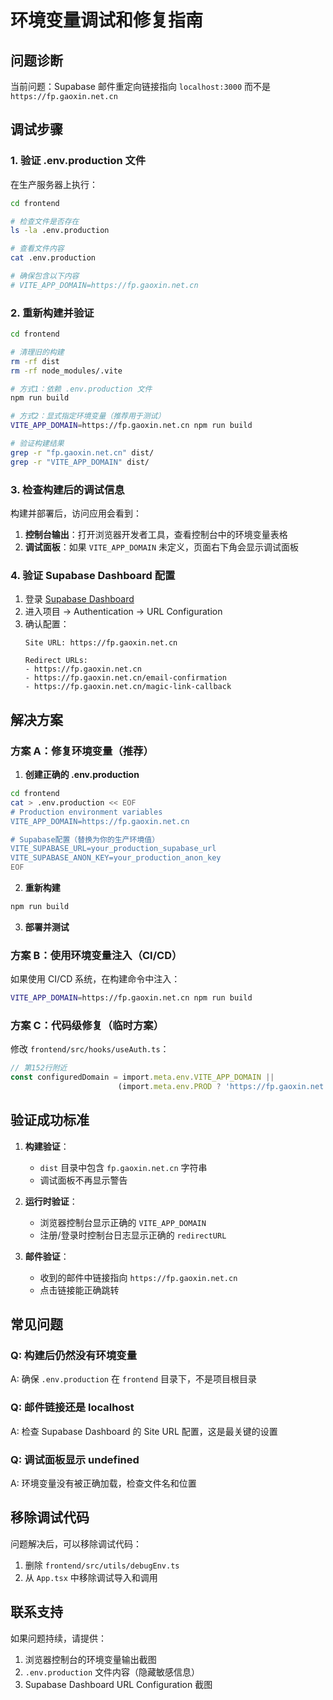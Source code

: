 # 环境变量调试和修复指南

## 问题诊断

当前问题：Supabase 邮件重定向链接指向 `localhost:3000` 而不是 `https://fp.gaoxin.net.cn`

## 调试步骤

### 1. 验证 .env.production 文件

在生产服务器上执行：
```bash
cd frontend

# 检查文件是否存在
ls -la .env.production

# 查看文件内容
cat .env.production

# 确保包含以下内容
# VITE_APP_DOMAIN=https://fp.gaoxin.net.cn
```

### 2. 重新构建并验证

```bash
cd frontend

# 清理旧的构建
rm -rf dist
rm -rf node_modules/.vite

# 方式1：依赖 .env.production 文件
npm run build

# 方式2：显式指定环境变量（推荐用于测试）
VITE_APP_DOMAIN=https://fp.gaoxin.net.cn npm run build

# 验证构建结果
grep -r "fp.gaoxin.net.cn" dist/
grep -r "VITE_APP_DOMAIN" dist/
```

### 3. 检查构建后的调试信息

构建并部署后，访问应用会看到：
1. **控制台输出**：打开浏览器开发者工具，查看控制台中的环境变量表格
2. **调试面板**：如果 `VITE_APP_DOMAIN` 未定义，页面右下角会显示调试面板

### 4. 验证 Supabase Dashboard 配置

1. 登录 [Supabase Dashboard](https://app.supabase.com)
2. 进入项目 → Authentication → URL Configuration
3. 确认配置：
   ```
   Site URL: https://fp.gaoxin.net.cn
   
   Redirect URLs:
   - https://fp.gaoxin.net.cn
   - https://fp.gaoxin.net.cn/email-confirmation
   - https://fp.gaoxin.net.cn/magic-link-callback
   ```

## 解决方案

### 方案 A：修复环境变量（推荐）

1. **创建正确的 .env.production**
```bash
cd frontend
cat > .env.production << EOF
# Production environment variables
VITE_APP_DOMAIN=https://fp.gaoxin.net.cn

# Supabase配置（替换为你的生产环境值）
VITE_SUPABASE_URL=your_production_supabase_url
VITE_SUPABASE_ANON_KEY=your_production_anon_key
EOF
```

2. **重新构建**
```bash
npm run build
```

3. **部署并测试**

### 方案 B：使用环境变量注入（CI/CD）

如果使用 CI/CD 系统，在构建命令中注入：
```bash
VITE_APP_DOMAIN=https://fp.gaoxin.net.cn npm run build
```

### 方案 C：代码级修复（临时方案）

修改 `frontend/src/hooks/useAuth.ts`：
```typescript
// 第152行附近
const configuredDomain = import.meta.env.VITE_APP_DOMAIN || 
                        (import.meta.env.PROD ? 'https://fp.gaoxin.net.cn' : undefined)
```

## 验证成功标准

1. **构建验证**：
   - `dist` 目录中包含 `fp.gaoxin.net.cn` 字符串
   - 调试面板不再显示警告

2. **运行时验证**：
   - 浏览器控制台显示正确的 `VITE_APP_DOMAIN`
   - 注册/登录时控制台日志显示正确的 `redirectURL`

3. **邮件验证**：
   - 收到的邮件中链接指向 `https://fp.gaoxin.net.cn`
   - 点击链接能正确跳转

## 常见问题

### Q: 构建后仍然没有环境变量
A: 确保 `.env.production` 在 `frontend` 目录下，不是项目根目录

### Q: 邮件链接还是 localhost
A: 检查 Supabase Dashboard 的 Site URL 配置，这是最关键的设置

### Q: 调试面板显示 undefined
A: 环境变量没有被正确加载，检查文件名和位置

## 移除调试代码

问题解决后，可以移除调试代码：
1. 删除 `frontend/src/utils/debugEnv.ts`
2. 从 `App.tsx` 中移除调试导入和调用

## 联系支持

如果问题持续，请提供：
1. 浏览器控制台的环境变量输出截图
2. `.env.production` 文件内容（隐藏敏感信息）
3. Supabase Dashboard URL Configuration 截图